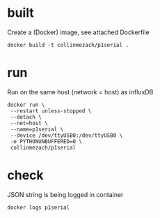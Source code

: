 # built
Create a (Docker) image, see attached Dockerfile  
```
docker build -t collinmezach/p1serial .
```

# run
Run on the same host (network = host) as influxDB    
```
docker run \
 --restart unless-stopped \
 --detach \
 --net=host \
 --name=p1serial \
 --device /dev/ttyUSB0:/dev/ttyUSB0 \
 -e PYTHONUNBUFFERED=0 \
 collinmezach/p1serial
```

# check
JSON string is being logged in container  
```
docker logs p1serial
```
